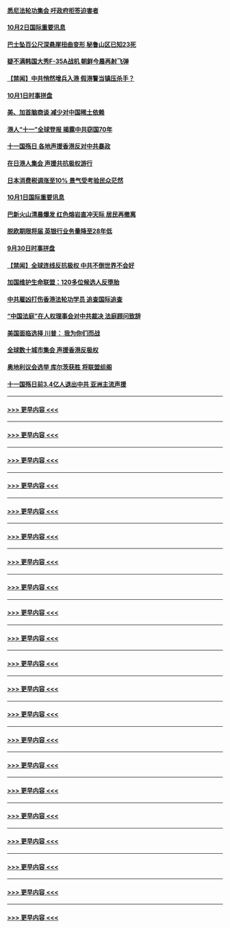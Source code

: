 #### [悉尼法轮功集会 吁政府拒签迫害者](../pages/prog202/a102677488.md?t=10021355) 
#### [10月2日国际重要讯息](../pages/prog202/a102677464.md?t=10021355) 
#### [巴士坠百公尺深悬崖扭曲变形 秘鲁山区已知23死](../pages/prog202/a102677425.md?t=10021355) 
#### [疑不满韩国大秀F-35A战机 朝鲜今晨再射飞弹](../pages/prog202/a102677261.md?t=10021355) 
#### [【禁闻】中共悄然增兵入港 假港警当镇压杀手？](../pages/prog202/a102677038.md?t=10021355) 
#### [10月1日时事拼盘](../pages/prog202/a102676998.md?t=10021355) 
#### [美、加首脑商谈 减少对中国稀土依赖](../pages/prog202/a102676955.md?t=10021355) 
#### [港人“十一”全球登报 揭露中共窃国70年](../pages/prog202/a102676912.md?t=10021355) 
#### [十一国殇日 各地声援香港反对中共暴政](../pages/prog202/a102676851.md?t=10021355) 
#### [在日港人集会 声援共抗极权游行](../pages/prog202/a102676791.md?t=10021355) 
#### [日本消费税调涨至10% 景气受考验民众茫然](../pages/prog202/a102676581.md?t=10021355) 
#### [10月1日国际重要讯息](../pages/prog202/a102676588.md?t=10021355) 
#### [巴新火山清晨爆发 红色熔岩直冲天际 居民再撤离](../pages/prog202/a102676525.md?t=10021355) 
#### [脱欧期限将届 英银行业务量降至28年低](../pages/prog202/a102676518.md?t=10021355) 
#### [9月30日时事拼盘](../pages/prog202/a102676227.md?t=10021355) 
#### [【禁闻】全球连线反抗极权 中共不倒世界不会好](../pages/prog202/a102676151.md?t=10021355) 
#### [加国维护生命联盟：120多位候选人反堕胎](../pages/prog202/a102676119.md?t=10021355) 
#### [中共雇凶打伤香港法轮功学员 追查国际追查](../pages/prog202/a102675745.md?t=10021355) 
#### [“中国法庭”在人权理事会对中共裁决 法庭顾问致辞](../pages/prog202/a102676009.md?t=10021355) 
#### [美国面临选择 川普： 我为你们而战](../pages/prog202/a102675974.md?t=10021355) 
#### [全球数十城市集会 声援香港反极权](../pages/prog202/a102675955.md?t=10021355) 
#### [奥地利议会选举 库尔茨获胜 将联盟组阁](../pages/prog202/a102675949.md?t=10021355) 
#### [十一国殇日前3.4亿人退出中共 亚洲主流声援](../pages/prog202/a102675925.md?t=10021355) 

----
#### [ >>> 更早内容 <<< ](../indexes/prog202-earlier.md?t=10021401)

----
#### [ >>> 更早内容 <<< ](../indexes/prog202-earlier.md?t=10021411)

----
#### [ >>> 更早内容 <<< ](../indexes/prog202-earlier.md?t=10021422)

----
#### [ >>> 更早内容 <<< ](../indexes/prog202-earlier.md?t=10021433)

----
#### [ >>> 更早内容 <<< ](../indexes/prog202-earlier.md?t=10021444)

----
#### [ >>> 更早内容 <<< ](../indexes/prog202-earlier.md?t=10021455)

----
#### [ >>> 更早内容 <<< ](../indexes/prog202-earlier.md?t=10021501)

----
#### [ >>> 更早内容 <<< ](../indexes/prog202-earlier.md?t=10021511)

----
#### [ >>> 更早内容 <<< ](../indexes/prog202-earlier.md?t=10021522)

----
#### [ >>> 更早内容 <<< ](../indexes/prog202-earlier.md?t=10021533)

----
#### [ >>> 更早内容 <<< ](../indexes/prog202-earlier.md?t=10021544)

----
#### [ >>> 更早内容 <<< ](../indexes/prog202-earlier.md?t=10021555)

----
#### [ >>> 更早内容 <<< ](../indexes/prog202-earlier.md?t=10021601)

----
#### [ >>> 更早内容 <<< ](../indexes/prog202-earlier.md?t=10021611)

----
#### [ >>> 更早内容 <<< ](../indexes/prog202-earlier.md?t=10021622)

----
#### [ >>> 更早内容 <<< ](../indexes/prog202-earlier.md?t=10021633)

----
#### [ >>> 更早内容 <<< ](../indexes/prog202-earlier.md?t=10021644)

----
#### [ >>> 更早内容 <<< ](../indexes/prog202-earlier.md?t=10021655)

----
#### [ >>> 更早内容 <<< ](../indexes/prog202-earlier.md?t=10021701)

----
#### [ >>> 更早内容 <<< ](../indexes/prog202-earlier.md?t=10021711)

----
#### [ >>> 更早内容 <<< ](../indexes/prog202-earlier.md)
